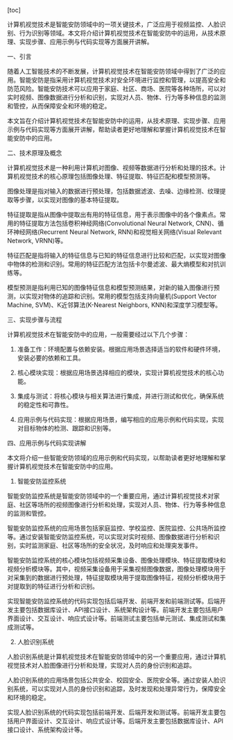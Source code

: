 
[toc]                    
                
                
计算机视觉技术是智能安防领域中的一项关键技术，广泛应用于视频监控、人脸识别、行为识别等领域。本文将介绍计算机视觉技术在智能安防中的运用，从技术原理、实现步骤、应用示例与代码实现等方面展开讲解。

一、引言

随着人工智能技术的不断发展，计算机视觉技术在智能安防领域中得到了广泛的应用。智能安防是指采用计算机视觉技术对安全环境进行监控和管理，以提高安全和防范风险。智能安防技术可以应用于家庭、社区、商场、医院等各种场所，可以对实时视频、图像数据进行分析和识别，实现对人员、物体、行为等多种信息的监测和管控，从而保障安全和环境的稳定。

本文旨在介绍计算机视觉技术在智能安防中的运用，从技术原理、实现步骤、应用示例与代码实现等方面展开讲解，帮助读者更好地理解和掌握计算机视觉技术在智能安防中的应用。

二、技术原理及概念

计算机视觉技术是一种利用计算机对图像、视频等数据进行分析和处理的技术。计算机视觉技术的核心原理包括图像处理、特征提取、特征匹配和模型预测等。

图像处理是指对输入的数据进行预处理，包括数据滤波、去噪、边缘检测、纹理提取等步骤，以实现对图像的基本特征提取。

特征提取是指从图像中提取出有用的特征信息，用于表示图像中的各个像素点。常用的特征提取方法包括卷积神经网络(Convolutional Neural Network, CNN)、循环神经网络(Recurrent Neural Network, RNN)和视觉相关网络(Visual Relevant Network, VRNN)等。

特征匹配是指将输入的特征信息与已知的特征信息进行比较和匹配，以实现对图像中物体的检测和识别。常用的特征匹配方法包括卡尔曼滤波、最大熵模型和对抗训练等。

模型预测是指利用已知的图像特征信息和模型预测结果，对新的输入图像进行预测，以实现对物体的追踪和识别。常用的模型包括支持向量机(Support Vector Machine, SVM)、K近邻算法(K-Nearest Neighbors, KNN)和深度学习模型等。

三、实现步骤与流程

计算机视觉技术在智能安防中的应用，一般需要经过以下几个步骤：

1. 准备工作：环境配置与依赖安装。根据应用场景选择适当的软件和硬件环境，安装必要的依赖和工具。

2. 核心模块实现：根据应用场景选择相应的模块，实现计算机视觉技术的核心功能。

3. 集成与测试：将核心模块与相关算法进行集成，并进行测试和优化，确保系统的稳定性和可靠性。

4. 应用示例与代码实现：根据应用场景，编写相应的应用示例和代码实现，实现对目标物体的检测、跟踪和识别等。

四、应用示例与代码实现讲解

本文将介绍一些智能安防领域的应用示例和代码实现，以帮助读者更好地理解和掌握计算机视觉技术在智能安防中的应用。

1. 智能安防监控系统

智能安防监控系统是智能安防领域中的一个重要应用，通过计算机视觉技术对家庭、社区等场所的视频图像进行分析和处理，实现对人员、物体、行为等多种信息的监测和管控。

智能安防监控系统的应用场景包括家庭监控、学校监控、医院监控、公共场所监控等。通过安装智能安防监控系统，可以实现对实时视频、图像数据进行分析和识别，实时监测家庭、社区等场所的安全状况，及时响应和处理突发事件。

智能安防监控系统的核心模块包括视频采集设备、图像处理模块、特征提取模块和视频分析模块等。其中，视频采集设备用于采集视频图像数据，图像处理模块用于对采集到的数据进行预处理，特征提取模块用于提取图像特征，视频分析模块用于对提取到的特征进行分析和识别。

实现智能安防监控系统的代码实现包括后端开发、前端开发和前端测试等。后端开发主要包括数据库设计、API接口设计、系统架构设计等。前端开发主要包括用户界面设计、交互设计、响应式设计等。前端测试主要包括单元测试、集成测试和集成测试等。

2. 人脸识别系统

人脸识别系统是计算机视觉技术在智能安防领域中的另一个重要应用，通过计算机视觉技术对人脸图像进行分析和处理，实现对人员的身份识别和追踪。

人脸识别系统的应用场景包括公共安全、校园安全、医院安全等。通过安装人脸识别系统，可以实现对人员的身份识别和追踪，及时发现和处理异常行为，保障安全和环境的稳定。

实现人脸识别系统的代码实现包括前端开发、后端开发和测试等。前端开发主要包括用户界面设计、交互设计、响应式设计等。后端开发主要包括数据库设计、API接口设计、系统架构设计等。

